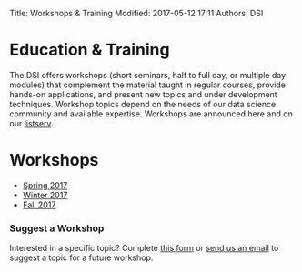 Title: Workshops & Training
Modified: 2017-05-12 17:11
Authors: DSI

# Education & Training

The DSI offers workshops (short seminars, half to full day, or multiple day
modules) that complement the material taught in regular courses, provide
hands-on applications, and present new topics and under development techniques.
Workshop topics depend on the needs of our data science community and available
expertise. Workshops are announced here and on our [listserv](signup.html).


# Workshops

* [Spring 2017](Spring17Workshops.html)
* [Winter 2017](Winter17Workshops.html)
* [Fall 2017](posts/Workshop/fall-17-workshops-schedule20171212.html)

### Suggest a Workshop

Interested in a specific topic? Complete [this form](https://docs.google.com/forms/d/1PJN-ifhOdUsFIX5cGl7y1pSldPsOfnT1MCO4Fat2DWA/formrestricted?edit_requested=true) or [send us an email](mailto:datascience@ucdavis.edu) to suggest a topic for a future workshop.

